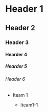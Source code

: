 # Header 1

## Header 2

### Header 3

#### Hearder 4

##### Hearder 5

###### Header 6

* Iteam 1

    * Iteam1-1
